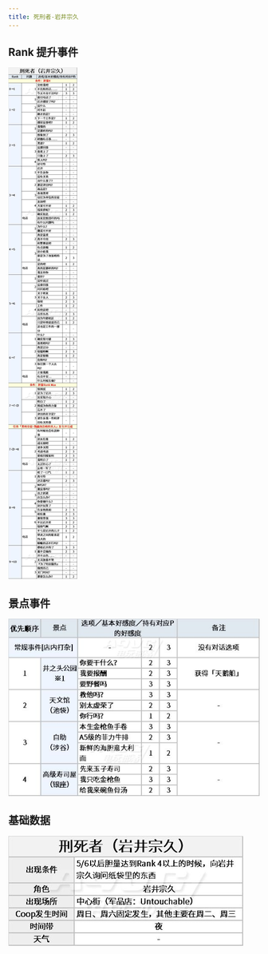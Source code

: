 ```yaml
---
title: 死刑者-岩井宗久
---
```


## Rank 提升事件

![](./assets/20200303034809-2241-42670.jpg)

## 景点事件

![](./assets/20200303035022-2134-91473.jpg)

## 基础数据

![](./assets/20200303034809-8219-47141.jpg)
